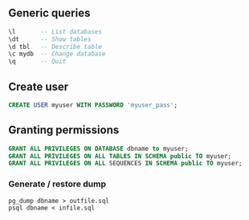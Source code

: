 ---
---

## Generic queries

```sql
\l       -- List databases
\dt      -- Show tables
\d tbl   -- Describe table
\c mydb  -- Change database
\q       -- Quit
```

## Create user

```sql
CREATE USER myuser WITH PASSWORD 'myuser_pass';
```

## Granting permissions

```sql
GRANT ALL PRIVILEGES ON DATABASE dbname to myuser;
GRANT ALL PRIVILEGES ON ALL TABLES IN SCHEMA public TO myuser;
GRANT ALL PRIVILEGES ON ALL SEQUENCES IN SCHEMA public TO myuser;
```

### Generate / restore dump

```
pg_dump dbname > outfile.sql
psql dbname < infile.sql
```
